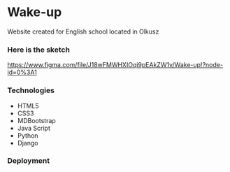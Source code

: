 # Wake-up
Website created for English school located in Olkusz

### Here is the sketch
https://www.figma.com/file/J18wFMWHXIOqi9pEAkZW1v/Wake-up!?node-id=0%3A1

### Technologies
- HTML5
- CSS3
- MDBootstrap
- Java Script
- Python
- Django

### Deployment 
